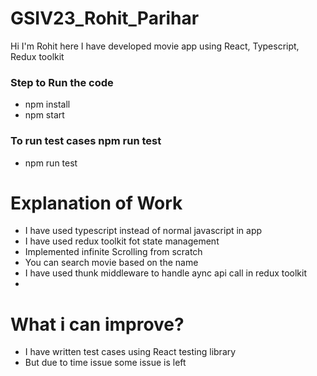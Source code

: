 # GSIV23_Rohit_Parihar
 Hi I'm Rohit here I have developed movie app using React, Typescript, Redux toolkit
### Step to Run the code  
- npm install
- npm start
### To run test cases npm run test
 - npm run test

# Explanation of Work
  - I have used typescript instead of normal javascript in app
  - I have used redux toolkit fot state management
 - Implemented infinite Scrolling from scratch
 - You can search movie based on the name
 - I have used thunk middleware to handle aync api call in redux toolkit
 - 
# What i can improve?

- I have written test cases using React testing library
- But due to time issue some issue is left 
